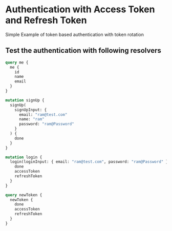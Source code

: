 # Authentication with Access Token and Refresh Token

Simple Example of token based authentication with token rotation

## Test the authentication with following resolvers

```graphql
query me {
  me {
    id
    name
    email
  }
}

mutation signUp {
  signUp(
    signUpInput: {
      email: "ram@test.com"
      name: "ram"
      password: "ram@Password"
    }
  ) {
    done
  }
}

mutation login {
  login(loginInput: { email: "ram@test.com", password: "ram@Password" }) {
    done
    accessToken
    refreshToken
  }
}

query newToken {
  newToken {
    done
    accessToken
    refreshToken
  }
}
```
